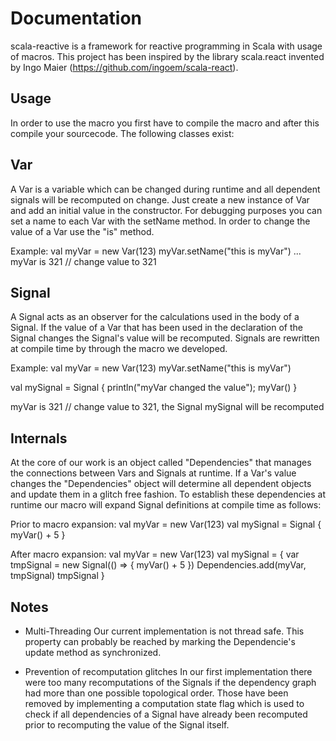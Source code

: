 Documentation
==============

scala-reactive is a framework for reactive programming in Scala with usage of macros.
This project has been inspired by the library scala.react invented by Ingo Maier (https://github.com/ingoem/scala-react).


Usage
--------------
In order to use the macro you first have to compile the macro and after this compile your sourcecode.
The following classes exist:


Var
--------------
A Var is a variable which can be changed during runtime and all dependent signals will be recomputed on change. Just create a new instance of Var and add an initial value in the constructor. For debugging purposes you can set a name to each Var with the setName method.
In order to change the value of a Var use the "is" method.

Example:
val myVar = new Var(123)
myVar.setName("this is myVar")
...
myVar is 321 // change value to 321


Signal
--------------
A Signal acts as an observer for the calculations used in the body of a Signal. If the value of a Var that has been used in the declaration of the Signal changes the Signal's value will be recomputed. Signals are rewritten at compile time by through the macro we developed.

Example:
val myVar = new Var(123)
myVar.setName("this is myVar")

val mySignal = Signal { println("myVar changed the value"); myVar() }

myVar is 321 // change value to 321, the Signal mySignal will be recomputed


Internals
--------------
At the core of our work is an object called "Dependencies" that manages the connections between Vars and Signals at runtime. If a Var's value changes the "Dependencies" object will determine all dependent objects and update them in a glitch free fashion.
To establish these dependencies at runtime our macro will expand Signal definitions at compile time as follows:

Prior to macro expansion:
val myVar = new Var(123)
val mySignal = Signal { myVar() + 5 }

After macro expansion:
val myVar = new Var(123)
val mySignal = {
  var tmpSignal = new Signal(() => { myVar() + 5 })
	Dependencies.add(myVar, tmpSignal)
	tmpSignal }


Notes
--------------
* Multi-Threading
  Our current implementation is not thread safe. This property can probably be reached by marking the Dependencie's update method as synchronized.

* Prevention of recomputation glitches
  In our first implementation there were too many recomputations of the Signals if the dependency graph had more than one possible topological order. Those have been removed by implementing a computation state flag which is used to check if all dependencies of a Signal have already been recomputed prior to recomputing the value of the Signal itself.
